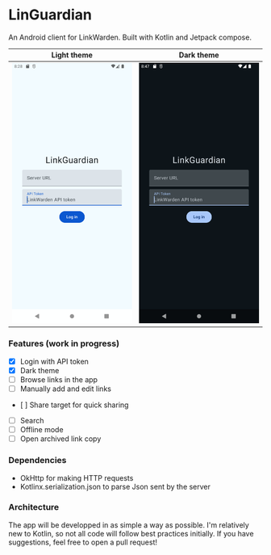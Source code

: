 # LinGuardian
An Android client for LinkWarden. Built with Kotlin and Jetpack compose.

| Light theme | Dark theme |
| --- | --- |
| ![preview-light](https://github.com/Elbullazul/linkguardian/blob/master/res/preview.png) | ![preview-dark](https://github.com/Elbullazul/linkguardian/blob/master/res/preview-dark.png) |

### Features (work in progress)
- [x] Login with API token
- [x] Dark theme
- [ ] Browse links in the app
- [ ] Manually add and edit links
- [ ] Share target for quick sharing
- [ ] Search
- [ ] Offline mode
- [ ] Open archived link copy

### Dependencies
- OkHttp for making HTTP requests
- Kotlinx.serialization.json to parse Json sent by the server

### Architecture
The app will be developped in as simple a way as possible. I'm relatively new to Kotlin, so not all code will follow best practices initially. If you have suggestions, feel free to open a pull request!
